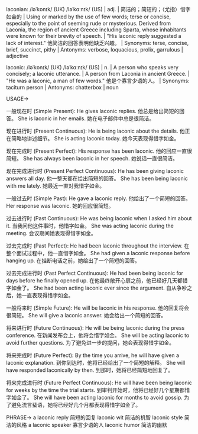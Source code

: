 laconian: /ləˈkɒnɪk/ (UK) /ləˈkɑːnɪk/ (US) | adj. | 简洁的；简短的；（尤指）惜字如金的 |  Using or marked by the use of few words; terse or concise, especially to the point of seeming rude or mysterious.  Derived from Laconia, the region of ancient Greece including Sparta, whose inhabitants were known for their brevity of speech. |  "His laconic reply suggested a lack of interest."  他简洁的回答表明他缺乏兴趣。 | Synonyms: terse, concise, brief, succinct, pithy | Antonyms: verbose, loquacious, prolix, garrulous | adjective

laconic: /ləˈkɒnɪk/ (UK) /ləˈkɑːnɪk/ (US) | n. |  A person who speaks very concisely; a laconic utterance. | A person from Laconia in ancient Greece. | "He was a laconic, a man of few words." 他是个寡言少语的人。 | Synonyms:  taciturn person | Antonyms: chatterbox | noun


USAGE->

一般现在时 (Simple Present):
He gives laconic replies.  他总是给出简短的回答。
She is laconic in her emails.  她在电子邮件中总是很简洁。

现在进行时 (Present Continuous):
He is being laconic about the details.  他正在简略地讲述细节。
She is acting laconic today. 她今天表现得惜字如金。

现在完成时 (Present Perfect):
His response has been laconic. 他的回应一直很简短。
She has always been laconic in her speech.  她说话一直很简洁。

现在完成进行时 (Present Perfect Continuous):
He has been giving laconic answers all day. 他一整天都在给出简短的回答。
She has been being laconic with me lately. 她最近一直对我惜字如金。

一般过去时 (Simple Past):
He gave a laconic reply. 他给出了一个简短的回答。
Her response was laconic. 她的回应很简短。


过去进行时 (Past Continuous):
He was being laconic when I asked him about it. 当我问他这件事时，他惜字如金。
She was acting laconic during the meeting.  会议期间她表现得惜字如金。

过去完成时 (Past Perfect):
He had been laconic throughout the interview.  在整个面试过程中，他一直惜字如金。
She had given a laconic response before hanging up.  在挂断电话之前，她给出了一个简短的回答。

过去完成进行时 (Past Perfect Continuous):
He had been being laconic for days before he finally opened up.  在他最终敞开心扉之前，他已经好几天都惜字如金了。
She had been acting laconic ever since the argument.  自从争吵之后，她一直表现得惜字如金。

一般将来时 (Simple Future):
He will be laconic in his response.  他的回复将会很简短。
She will give a laconic answer.  她会给出一个简短的回答。

将来进行时 (Future Continuous):
He will be being laconic during the press conference.  在新闻发布会上，他将会惜字如金。
She will be acting laconic to avoid further questions.  为了避免进一步的提问，她会表现得惜字如金。


将来完成时 (Future Perfect):
By the time you arrive, he will have given a laconic explanation.  到你到达时，他将已经给出了一个简短的解释。
She will have responded laconically by then.  到那时，她将已经简短地回复了。


将来完成进行时 (Future Perfect Continuous):
He will have been being laconic for weeks by the time the trial starts.  到审判开始时，他将已经好几个星期都惜字如金了。
She will have been acting laconic for months to avoid gossip. 为了避免流言蜚语，她将已经好几个月都表现得惜字如金了。


PHRASE->
a laconic reply  简短的回复
laconic wit  简洁的机智
laconic style  简洁的风格
a laconic speaker  寡言少语的人
laconic humor  简洁的幽默


